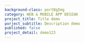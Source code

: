 ```yaml
---
background-class: portBgImg
category: WEB & MOBILE APP DESIGN
project_title: Title demo
porject_subtitle: Description demo
published: false
project_detail: demo123
---
```

